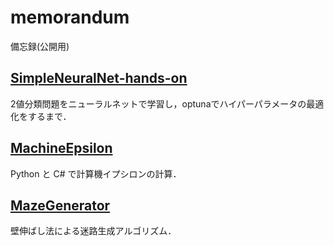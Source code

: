 # memorandum

備忘録(公開用)

## [SimpleNeuralNet-hands-on](https://y-saki26.github.io/memorandum/SimpleNeuralNet-hands-on/)

2値分類問題をニューラルネットで学習し，optunaでハイパーパラメータの最適化をするまで．

## [MachineEpsilon](https://y-saki26.github.io/memorandum/MachineEpsilon/)

Python と C# で計算機イプシロンの計算．

## [MazeGenerator](https://y-saki26.github.io/memorandum/MazeGenerator)

壁伸ばし法による迷路生成アルゴリズム．
